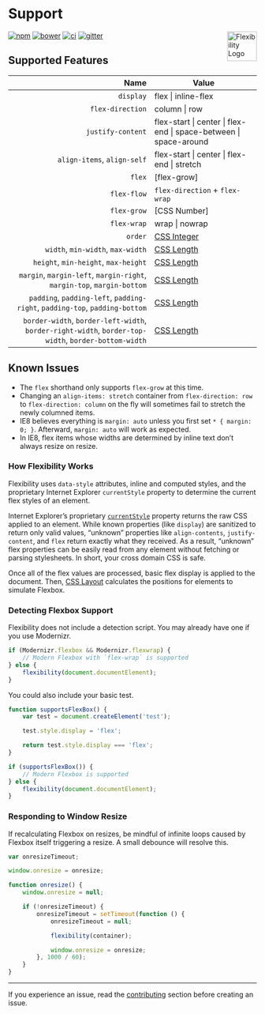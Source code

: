 # Support

<a href="https://github.com/jonathantneal/flexibility"><img src="https://jonathantneal.github.io/flexibility/logo.svg" alt="Flexibility Logo" width="60" height="60" align="right"></a>

[![npm][npm-image]][npm-url] [![bower][bower-image]][bower-url]
[![ci][ci-image]][ci-url] [![gitter][gitter-image]][gitter-url]

## Supported Features

Name | Value
----:|------
`display` | flex \| inline-flex
`flex-direction` | column \| row
`justify-content` | flex-start \| center \| flex-end \| space-between \| space-around
`align-items`, `align-self` | flex-start \| center \| flex-end \| stretch
`flex` | [flex-grow]
`flex-flow` | `flex-direction` + `flex-wrap`
`flex-grow` | [CSS Number]
`flex-wrap` | wrap \| nowrap
`order` | [CSS Integer]
`width`, `min-width`, `max-width` | [CSS Length]
`height`, `min-height`, `max-height` | [CSS Length]
`margin`, `margin-left`, `margin-right`, `margin-top`, `margin-bottom` | [CSS Length]
`padding`, `padding-left`, `padding-right`, `padding-top`, `padding-bottom` | [CSS Length]
`border-width`, `border-left-width`, `border-right-width`, `border-top-width`, `border-bottom-width` | [CSS Length]

## Known Issues

- The `flex` shorthand only supports `flex-grow` at this time.
- Changing an `align-items: stretch` container from `flex-direction: row` to
  `flex-direction: column` on the fly will sometimes fail to stretch the newly
  columned items.
- IE8 believes everything is `margin: auto` unless you first set `* { margin: 0; }`. Afterward, `margin: auto` will work as expected.
- In IE8, flex items whose widths are determined by inline text don’t always
  resize on resize.

### How Flexibility Works

Flexibility uses `data-style` attributes, inline and computed styles, and the
proprietary Internet Explorer `currentStyle` property to determine the current
flex styles of an element.

Internet Explorer’s proprietary [`currentStyle`] property returns the raw CSS
applied to an element. While known properties (like `display`) are sanitized to
return only valid values, “unknown” properties like `align-contents`,
`justify-content`, and `flex` return exactly what they received. As a result,
“unknown” flex properties can be easily read from any element without fetching
or parsing stylesheets. In short, your cross domain CSS is safe.

Once all of the flex values are processed, basic flex display is applied to the
document. Then, [CSS Layout] calculates the positions for elements to simulate
Flexbox.

### Detecting Flexbox Support

Flexibility does not include a detection script. You may already have one if
you use Modernizr.

```js
if (Modernizr.flexbox && Modernizr.flexwrap) {
	// Modern Flexbox with `flex-wrap` is supported
} else {
	flexibility(document.documentElement);
}
```

You could also include your basic test.

```js
function supportsFlexBox() {
	var test = document.createElement('test');

	test.style.display = 'flex';

	return test.style.display === 'flex';
}

if (supportsFlexBox()) {
	// Modern Flexbox is supported
} else {
	flexibility(document.documentElement);
}
```

### Responding to Window Resize

If recalculating Flexbox on resizes, be mindful of infinite loops caused by
Flexbox itself triggering a resize. A small debounce will resolve this.

```js
var onresizeTimeout;

window.onresize = onresize;

function onresize() {
	window.onresize = null;

	if (!onresizeTimeout) {
		onresizeTimeout = setTimeout(function () {
			onresizeTimeout = null;

			flexibility(container);

			window.onresize = onresize;
		}, 1000 / 60);
	}
}
```

---

If you experience an issue, read the [contributing] section before creating an
issue.

[bower-image]:  https://img.shields.io/bower/v/flexibility.svg?style=flat-square
[bower-url]:    https://libraries.io/bower/flexibility
[ci-image]:     https://img.shields.io/travis/jonathantneal/flexibility.svg?style=flat-square
[ci-url]:       https://travis-ci.org/jonathantneal/flexibility
[gitter-image]: https://img.shields.io/gitter/room/jonathantneal/flexibility.svg?style=flat-square
[gitter-url]:   https://gitter.im/jonathantneal/flexibility
[npm-image]:    https://img.shields.io/npm/v/flexibility.svg?style=flat-square
[npm-url]:      https://www.npmjs.com/package/flexibility

[Flexibility]: https://github.com/jonathantneal/flexibility

[contributing]: CONTRIBUTING.md

[CSS Integer]: https://developer.mozilla.org/en-US/docs/Web/CSS/integer#Interpolation
[CSS Layout]: https://github.com/jonathantneal/flexibility/tree/css-layout
[CSS Length]: https://developer.mozilla.org/en-US/docs/Web/CSS/length

[`currentStyle`]: http://help.dottoro.com/ljqkvomc.php
[`runtimeStyle`]: http://help.dottoro.com/ljhddfwr.php
